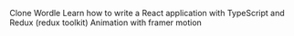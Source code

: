 Clone Wordle
Learn how to write a React application with TypeScript and Redux (redux toolkit)
Animation with framer motion
